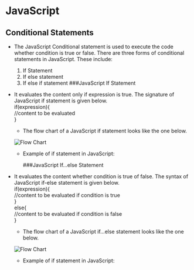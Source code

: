 # JavaScript

## Conditional Statements

- The JavaScript Conditional statement is used to execute the code whether condition is true or false. There are three forms of conditional statements in JavaScript. These include:<br/>
    1. If Statement
    2. If else statement
    3. If else if statement
###JavaScript If Statement
- It evaluates the content only if expression is true. The signature of JavaScript if statement is given below.<br/>
  if(expression){  <br/>
  //content to be evaluated <br/> 
  }  
  - The flow chart of a JavaScript if statement looks like the one below.
  
  ![Flow Chart](https://www.javatpoint.com/images/core/if1.png "If statement flow chart")
  
  - Example of if statement in JavaScript: <br/>
    <script>  <br/>
    var a=20;  <br/>
    if(a>10){  <br/>
    document.write("value of a is greater than 10");  <br/>
    }  <br/>
    </script>  
    
    ###JavaScript If...else Statement
- It evaluates the content whether condition is true of false. The syntax of JavaScript if-else statement is given below.<br/>
  if(expression){  <br/>
  //content to be evaluated if condition is true  <br/>
  }  <br/>
  else{  <br/>
  //content to be evaluated if condition is false  <br/>
  }  <br/>
  - The flow chart of a JavaScript if...else statement looks like the one below.<br/>
  
  ![Flow Chart](https://www.javatpoint.com/images/core/if2.png "If statement flow chart")
  
  - Example of if statement in JavaScript: <br/>
    <script>  <br/>
    var a=20;  <br/>
    if(a%2==0){  <br/>
    document.write("a is even number");  <br/>
    }  <br/>
    else{  <br/>
    document.write("a is odd number");  <br/>
    }  <br/>
    </script>   

